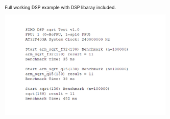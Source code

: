 Full working DSP example with DSP libaray included. 

![sqrt_bench](https://github.com/JacobIkke/STM32_Clones/blob/main/AT32F403A_Examples/AT32F403_DSP_SIMD/images/AT32F403A_sqrt_dsp_fpu_bench_240M.png)

